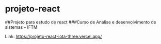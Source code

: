 # projeto-react
##Projeto para estudo de react
###Curso de Análise e desenvolvimento de sistemas - IFTM

Link: https://projeto-react-iota-three.vercel.app/
